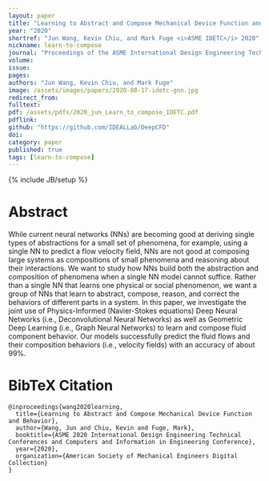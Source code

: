 ```yaml
---
layout: paper
title: "Learning to Abstract and Compose Mechanical Device Function and Behavior"
year: "2020"
shortref: "Jun Wang, Kevin Chiu, and Mark Fuge <i>ASME IDETC</i> 2020"
nickname: learn-to-compose
journal: "Proceedings of the ASME International Design Engineering Technical Conferences"
volume: 
issue: 
pages: 
authors: "Jun Wang, Kevin Chiu, and Mark Fuge"
image: /assets/images/papers/2020-08-17-idetc-gnn.jpg
redirect_from: 
fulltext: 
pdf: /assets/pdfs/2020_jun_Learn_to_compose_IDETC.pdf
pdflink: 
github: "https://github.com/IDEALLab/DeepCFD"
doi: 
category: paper
published: true
tags: [learn-to-compose]
---
```

{% include JB/setup %}

# Abstract 

While current neural networks (NNs) are becoming good at deriving single types of abstractions for a small set of phenomena, for example, using a single NN to predict a flow velocity field, NNs are not good at composing large systems as compositions of small phenomena and reasoning about their interactions. We want to study how NNs build both the abstraction and composition of phenomena when a single NN model cannot suffice. Rather than a single NN that learns one physical or social phenomenon, we want a group of NNs that learn to abstract, compose, reason, and correct the behaviors of different parts in a system. In this paper, we investigate the joint use of Physics-Informed (Navier-Stokes equations) Deep Neural Networks (i.e., Deconvolutional Neural Networks) as well as Geometric Deep Learning (i.e., Graph Neural Networks) to learn and compose fluid component behavior. Our models successfully predict the fluid flows and their composition behaviors (i.e., velocity fields) with an accuracy of about 99%.


# BibTeX Citation

```
@inproceedings{wang2020learning,
  title={Learning to Abstract and Compose Mechanical Device Function and Behavior},
  author={Wang, Jun and Chiu, Kevin and Fuge, Mark},
  booktitle={ASME 2020 International Design Engineering Technical Conferences and Computers and Information in Engineering Conference},
  year={2020},
  organization={American Society of Mechanical Engineers Digital Collection}
}
```

